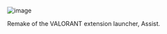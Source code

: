 ![image](https://github.com/user-attachments/assets/2920653f-641c-456b-a26d-3ad6ff8cb7b7)

Remake of the VALORANT extension launcher, Assist.
